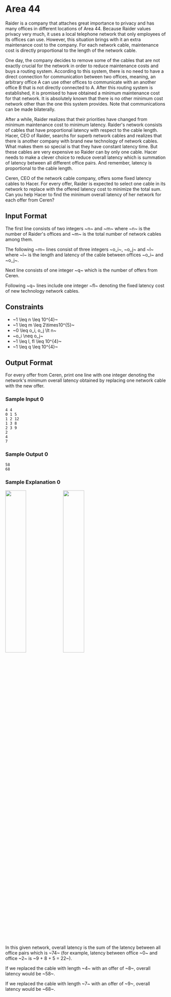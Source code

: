# Area 44

Raider is a company that attaches great importance to privacy and has many offices in different locations of Area 44. Because Raider values ​​privacy very much, it uses a local telephone network that only employees of its offices can use. However, this situation brings with it an extra maintenance cost to the company. For each network cable, maintenance cost is directly proportional to the length of the network cable.

One day, the company decides to remove some of the cables that are not exactly crucial for the network in order to reduce maintenance costs and buys a routing system. According to this system, there is no need to have a direct connection for communication between two offices, meaning, an arbitrary office A can use other offices to communicate with an another office B that is not directly connected to A. After this routing system is established, it is promised to have obtained a minimum maintenance cost for that network. It is absolutely known that there is no other minimum cost network other than the one this system provides. Note that communications can be made bilaterally.

After a while, Raider realizes that their priorities have changed from minimum maintenance cost to minimum latency. Raider's network consists of cables that have proportional latency with respect to the cable length. Hacer, CEO of Raider, searchs for superb network cables and realizes that there is another company with brand new technology of network cables. What makes them so special is that they have constant latency time. But these cables are very expensive so Raider can by only one cable. Hacer needs to make a clever choice to reduce overall latency which is summation of latency between all different office pairs. And remember, latency is proportional to the cable length.

Ceren, CEO of the network cable company, offers some fixed latency cables to Hacer. For every offer, Raider is expected to select one cable in its network to replace with the offered latency cost to minimize the total sum. Can you help Hacer to find the minimum overall latency of her network for each offer from Ceren?

## Input Format

The first line consists of two integers ~n~ and ~m~ where ~n~ is the number of Raider's offices and ~m~ is the total number of network cables among them.

The following ~m~ lines consist of three integers ~o_i~, ~o_j~ and ~l~ where ~l~ is the length and latency of the cable between offices ~o_i~ and ~o_j~.

Next line consists of one integer ~q~ which is the number of offers from Ceren.

Following ~q~ lines include one integer ~fl~ denoting the fixed latency cost of new technology network cables.

## Constraints

- ~1 \leq n \leq 10^{4}~
- ~1 \leq m \leq 2\times10^{5}~
- ~0 \leq o_i, o_j \lt n~
- ~o_i \neq o_j~
- ~1 \leq l, fl \leq 10^{4}~
- ~1 \leq q \leq 10^{4}~

## Output Format

For every offer from Ceren, print one line with one integer denoting the network's minimum overall latency obtained by replacing one network cable with the new offer.

### Sample Input 0

```
4 4
0 1 5
1 2 12
1 3 8
2 3 9
2
4
7
```

### Sample Output 0

```
58
68
```

### Sample Explanation 0

<img src="https://contest.ituacm.com/static/images/questions/area44-2-graph.png" width="36%"><img src="https://contest.ituacm.com/static/images/questions/area44-2-mst.png" width="36%">

In this given network, overall latency is the sum of the latency between all office pairs which is ~74~ (for example, latency between office ~0~ and office ~2~ is ~9 + 8 + 5 = 22~).

If we replaced the cable with length ~4~ with an offer of ~8~, overall latency would be ~58~.

If we replaced the cable with length ~7~ with an offer of ~9~, overall latency would be ~68~.
